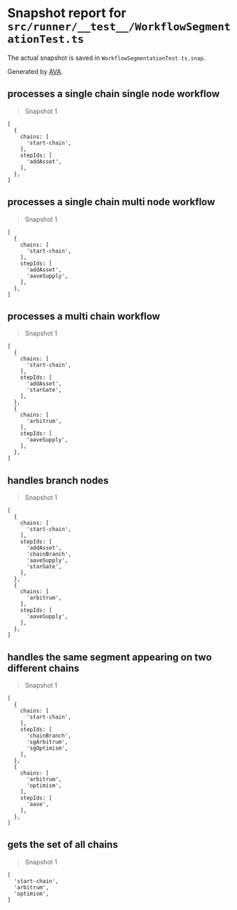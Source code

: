 # Snapshot report for `src/runner/__test__/WorkflowSegmentationTest.ts`

The actual snapshot is saved in `WorkflowSegmentationTest.ts.snap`.

Generated by [AVA](https://avajs.dev).

## processes a single chain single node workflow

> Snapshot 1

    [
      {
        chains: [
          'start-chain',
        ],
        stepIds: [
          'addAsset',
        ],
      },
    ]

## processes a single chain multi node workflow

> Snapshot 1

    [
      {
        chains: [
          'start-chain',
        ],
        stepIds: [
          'addAsset',
          'aaveSupply',
        ],
      },
    ]

## processes a multi chain workflow

> Snapshot 1

    [
      {
        chains: [
          'start-chain',
        ],
        stepIds: [
          'addAsset',
          'starGate',
        ],
      },
      {
        chains: [
          'arbitrum',
        ],
        stepIds: [
          'aaveSupply',
        ],
      },
    ]

## handles branch nodes

> Snapshot 1

    [
      {
        chains: [
          'start-chain',
        ],
        stepIds: [
          'addAsset',
          'chainBranch',
          'aaveSupply',
          'starGate',
        ],
      },
      {
        chains: [
          'arbitrum',
        ],
        stepIds: [
          'aaveSupply',
        ],
      },
    ]

## handles the same segment appearing on two different chains

> Snapshot 1

    [
      {
        chains: [
          'start-chain',
        ],
        stepIds: [
          'chainBranch',
          'sgArbitrum',
          'sgOptimism',
        ],
      },
      {
        chains: [
          'arbitrum',
          'optimism',
        ],
        stepIds: [
          'aave',
        ],
      },
    ]

## gets the set of all chains

> Snapshot 1

    [
      'start-chain',
      'arbitrum',
      'optimism',
    ]
